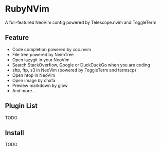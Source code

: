# RubyNVim
A full-featured NeoVim config powered by Telescope.nvim and ToggleTerm

## Feature
* Code completion powered by coc.nvim
* File tree powered by NvimTree
* Open lazygit in your NeoVim
* Search StackOverflow, Google or DuckDuckGo when you are coding
* sftp, ftp, s3 in NeoVim (powered by ToggleTerm and termscp)
* Open htop in NeoVim
* Open image by chafa
* Preview markdown by glow
* And more...

## Plugin List
TODO

## Install
TODO
